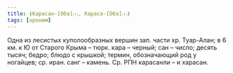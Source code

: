 ```yaml
---
title: ⦗Карасан-[Оба]⒯, Караса-[Оба]⒯⦘
tags: [ороним]
---
```


Одна из лесистых куполообразных вершин зап. части хр. Туар-Алан; в 6 км. к Ю от
Старого Крыма – тюрк. кара – черный; сан – число; десять тысяч; бедро; блюдо с
крышкой; термин, обозначающий род у ногайцев; ср. иран. санг – камень. Ср. РПН
карасанли – и харасан.
